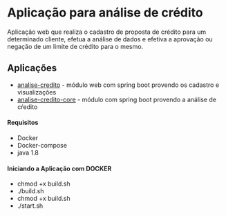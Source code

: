 # Aplicação para análise de crédito
Aplicação web que realiza o cadastro de proposta de crédito para um determinado cliente, efetua a análise de dados e efetiva a aprovação ou negação de um limite de crédito para o mesmo.

## Aplicações
 - [analise-credito](analise-credito/) - módulo web com spring boot provendo os cadastro e visualizações
 - [analise-credito-core](analise-credito-core/) - módulo com spring boot provendo a análise de cŕedito

#### Requisitos
 - Docker
 - Docker-compose
 - java 1.8

#### Iniciando a Aplicação com DOCKER
 - chmod +x build.sh
 - ./build.sh
 - chmod +x build.sh
 - ./start.sh
